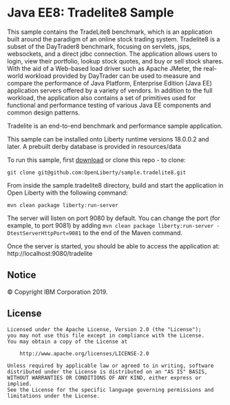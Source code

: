 # Java EE8: Tradelite8 Sample

This sample contains the TradeLite8 benchmark, which is an application built around the paradigm of an online stock trading system. Tradelite8 is a subset of the DayTrader8 benchmark, focusing on servlets, jsps, websockets, and a direct jdbc connection. The application allows users to login, view their portfolio, lookup stock quotes, and buy or sell stock shares. With the aid of a Web-based load driver such as Apache JMeter, the real-world workload provided by DayTrader can be used to measure and compare the performance of Java Platform, Enterprise Edition (Java EE) application servers offered by a variety of vendors. In addition to the full workload, the application also contains a set of primitives used for functional and performance testing of various Java EE components and common design patterns.

Tradelite is an end-to-end benchmark and performance sample application.

This sample can be installed onto Liberty runtime versions 18.0.0.2 and later. A prebuilt derby database is provided in resources/data


To run this sample, first [download](https://github.com/OpenLiberty/sample.daytrader8/archive/master.zip) or clone this repo - to clone:
```
git clone git@github.com:OpenLiberty/sample.tradelite8.git
```

From inside the sample.tradelite8 directory, build and start the application in Open Liberty with the following command:
```
mvn clean package liberty:run-server
```

The server will listen on port 9080 by default.  You can change the port (for example, to port 9081) by adding `mvn clean package liberty:run-server -DtestServerHttpPort=9081` to the end of the Maven command.

Once the server is started, you should be able to access the application at:
http://localhost:9080/tradelite



## Notice

© Copyright IBM Corporation 2019.

## License

```text
Licensed under the Apache License, Version 2.0 (the "License");
you may not use this file except in compliance with the License.
You may obtain a copy of the License at

    http://www.apache.org/licenses/LICENSE-2.0

Unless required by applicable law or agreed to in writing, software
distributed under the License is distributed on an "AS IS" BASIS,
WITHOUT WARRANTIES OR CONDITIONS OF ANY KIND, either express or implied.
See the License for the specific language governing permissions and
limitations under the License.
````
